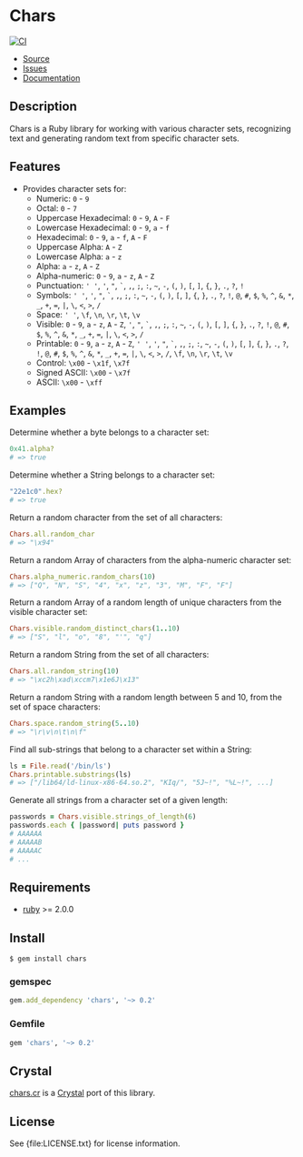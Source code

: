 # Chars

[![CI](https://github.com/postmodern/chars.rb/actions/workflows/ruby.yml/badge.svg)](https://github.com/postmodern/chars.rb/actions/workflows/ruby.yml)

* [Source](https://github.com/postmodern/chars.rb#readme)
* [Issues](https://github.com/postmodern/chars.rb/issues)
* [Documentation](https://rubydoc.info/gems/chars)

## Description

Chars is a Ruby library for working with various character sets,
recognizing text and generating random text from specific character sets.

## Features

* Provides character sets for:
  * Numeric: `0` - `9`
  * Octal: `0` - `7`
  * Uppercase Hexadecimal: `0` - `9`, `A` - `F`
  * Lowercase Hexadecimal: `0` - `9`, `a` - `f`
  * Hexadecimal: `0` - `9`, `a` - `f`, `A` - `F`
  * Uppercase Alpha: `A` - `Z`
  * Lowercase Alpha: `a` - `z`
  * Alpha: `a` - `z`, `A` - `Z`
  * Alpha-numeric: `0` - `9`, `a` - `z`, `A` - `Z`
  * Punctuation: `' '`, `'`, `"`, `` ` ``, `,`, `;`, `:`, `~`, `-`, `(`, `)`, `[`, `]`, `{`, `}`, `.`, `?`, `!`
  * Symbols: `' '`, `'`, `"`, `` ` ``, `,`, `;`, `:`, `~`, `-`, `(`, `)`, `[`, `]`, `{`, `}`, `.`, `?`, `!`, `@`, `#`, `$`, `%`, `^`, `&`, `*`, `_`, `+`, `=`, `|`, `\`, `<`, `>`, `/`
  * Space: `' '`, `\f`, `\n`, `\r`, `\t`, `\v`
  * Visible: `0` - `9`, `a` - `z`, `A` - `Z`, `'`, `"`, `` ` ``, `,`, `;`, `:`, `~`, `-`, `(`, `)`, `[`, `]`, `{`, `}`, `.`, `?`, `!`, `@`, `#`, `$`, `%`, `^`, `&`, `*`, `_`, `+`, `=`, `|`, `\`, `<`, `>`, `/`
  * Printable: `0` - `9`, `a` - `z`, `A` - `Z`, `' '`, `'`, `"`, `` ` ``, `,`, `;`, `:`, `~`, `-`, `(`, `)`, `[`, `]`, `{`, `}`, `.`, `?`, `!`, `@`, `#`, `$`, `%`, `^`, `&`, <code>*</code>, <code>_</code>, `+`, `=`, `|`, `\`, `<`, `>`, `/`, `\f`, `\n`, `\r`, `\t`, `\v`
  * Control: `\x00` - `\x1f`, `\x7f`
  * Signed ASCII: `\x00` - `\x7f`
  * ASCII: `\x00` - `\xff`

## Examples

Determine whether a byte belongs to a character set:

```ruby
0x41.alpha?
# => true
```

Determine whether a String belongs to a character set:

```ruby
"22e1c0".hex?
# => true
```

Return a random character from the set of all characters:

```ruby
Chars.all.random_char
# => "\x94"
```

Return a random Array of characters from the alpha-numeric character set:

```ruby
Chars.alpha_numeric.random_chars(10)
# => ["Q", "N", "S", "4", "x", "z", "3", "M", "F", "F"]
```

Return a random Array of a random length of unique characters from the
visible character set:

```ruby
Chars.visible.random_distinct_chars(1..10)
# => ["S", "l", "o", "8", "'", "q"]
```

Return a random String from the set of all characters:

```ruby
Chars.all.random_string(10)
# => "\xc2h\xad\xccm7\x1e6J\x13"
```

Return a random String with a random length between 5 and 10, from the
set of space characters:

```ruby
Chars.space.random_string(5..10)
# => "\r\v\n\t\n\f"
```

Find all sub-strings that belong to a character set within a String:

```ruby
ls = File.read('/bin/ls')
Chars.printable.substrings(ls)
# => ["/lib64/ld-linux-x86-64.so.2", "KIq/", "5J~!", "%L~!", ...]
```

Generate all strings from a character set of a given length:

```ruby
passwords = Chars.visible.strings_of_length(6)
passwords.each { |password| puts password }
# AAAAAA
# AAAAAB
# AAAAAC
# ...
```

## Requirements

* [ruby](https://www.ruby-lang.org/) >= 2.0.0

## Install

    $ gem install chars

### gemspec

```ruby
gem.add_dependency 'chars', '~> 0.2'
```

### Gemfile

```ruby
gem 'chars', '~> 0.2'
```

## Crystal

[chars.cr] is a [Crystal] port of this library.

[chars.cr]: https://github.com/postmodern/chars.cr
[Crystal]: https://crystal-lang.org/

## License

See {file:LICENSE.txt} for license information.

